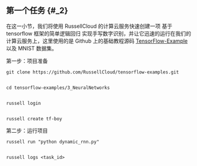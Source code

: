 ## 第一个任务 {#_2}

在这一小节，我们将使用 RussellCloud 的计算云服务快速创建一项 基于 tensorflow 框架的简单逻辑回归 实现手写数字识别，并让它迅速的运行在我们的计算云服务上，这里使用的是 Github 上的基础教程源码 [TensorFlow-Example](https://github.com/RussellCloud/TensorFlow-Examples) 以及 MNIST 数据集。

第一步：项目准备

```
git clone https://github.com/RussellCloud/tensorflow-examples.git


cd tensorflow-examples/3_NeuralNetworks


russell login


russell create tf-boy
```

第二步：运行项目

```
russell run "python dynamic_rnn.py"


russell logs <task_id>
```



